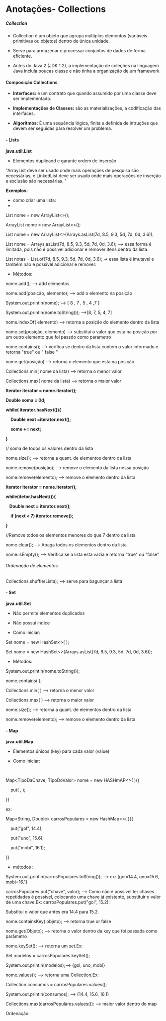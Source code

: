# Anotações- Collections

##### Collection

- Collection é um objeto que agrupa múltiplos elementos (variáveis primitivas ou objetos) dentro de única unidade.

- Serve para armazenar e processar conjuntos de dados de forma eficiente.

- Antes do Java 2 (JDK 1.2), a implementação de coleções na linguagem Java incluía poucas classe e não tinha a organização de um framework

#### Composição Collections

- **Interfaces:** é um contrato que quando assumido por uma classe deve ser implementado.

- **Implementações de Classes:** são as materializações, a codificação das interfaces.

- **Algoritmos:** É uma sequência lógica, finita e definida de intruções que devem ser seguidas para resolver um problema.

#### - Lists

  **java.util.List** 

- Elementos duplicaod e garante ordem de inserção

"ArrayList deve ser usado onde mais operações de pesquisa são necessárias, e LinkedList deve ser usado onde mais operações de inserção e exclusão são necessárias. "

**Exemplos:**

- como criar uma lista:
- 

List<Double> nome = new ArrayList<>();

ArrayList<Double> nome = new ArrayList<>();

List<Double> nome = new ArrayList<>(Arrays.asList(7d, 8.5, 9.3, 5d, 7d, 0d, 3.6));

List<Double> nome = Arrays.asList(7d, 8.5, 9.3, 5d, 7d, 0d, 3.6); --> essa forma é limitada, pois não é possivel adicionar e remover itens dentro da lista.

List<Double> notas = List.of(7d, 8.5, 9.3, 5d, 7d, 0d, 3.6); -> essa lista é imutavel e também não é possivel adicionar e remover.

- Métodos:

nome.add(); --> add elementos

nome.add(posição, elemento); --> add o elemento na posição

System.out.println(nome); --> [  8 , 7 , 5 , 4  ,7 ]

System.out.println(nome.toString()); -->[8, 7, 5, 4, 7]

nome.indexOf( elemento) --> retorna a posição do elemento dentro da lista

nome.set(posição, elemento) --> substitui o valor que esta na posição por um outro elemento que foi passdo como parametro

nome.contains(); --> verifica se dentro da lista contem o valor informado e retorna "true" ou " false "

nome.get(posição) --> retorna o elemento que esta na posição

Collections.min( nome da lista) --> retorna o menor valor

Collections.max( nome da lista) --> retorna o maior valor

**Iterator<Double> iterator = nome.iterator();**

**Double soma = 0d;**

**while( iterator.hasNext()){**

    **Double next =iterator.next();**

    **some += next;**

**}**

// soma de todos os valores dentro da lista

nome.size(); --> retorna a quant. de elementos dentro da lista

nome.remove(posição); --> remove o elemento da lista nessa posição

nome.remove(elemento); --> remove o elemento dentro da lista

**Iterator<Double> iterator = nome.iterator();**

**while(itetor.hasNext()){**

   **Double next = iterator.next();**

    **if (next < 7) iterator.remove();**

**}**

//Remove todos os elementos menores do que 7 dentro da lista

nome.clear(); --> Apaga todos os elementos dentro da lista

nome.isEmpty(); --> Verifica se a lista esta vazia e retorna "true" ou "false"

###### Ordenação de elementos

Collections.shuffle(Lista); --> serve para  bagunçar a lista

#### - Set

**java.util.Set**

- Não permite elementos duplicados

- Não possui índice

- Como iniciar:

Set<Double> nome = new HashSet<>( );

Set<Double> nome = new HashSet<>(Arrays.asList(7d, 8.5, 9.3, 5d, 7d, 0d, 3.6));

- Métodos:

System.out.println(nome.toString());

nome.contains(  );

Collections.min( ) --> retorna o menor valor

Collections.max( ) --> retorna o maior valor

nome.size(); --> retorna a quant. de elementos dentro da lista

nome.remove(elemento); --> remove o elemento dentro da lista



#### - Map

**java.util.Map**



- Elementos únicos (key) para cada valor (value)

- Como iniciar: 

    

Map<TipoDaChave, TipoDoValor> nome = new HASHmAP<>( ){{

    put( , );

}}

ex:

Map<String, Double> carrosPopulares = new HashMap<>( ){{

    put("gol", 14.4);

    put("uno", 15.6);

    put("mobi", 16.1);

}}



- métodos :



System.out.println(carrosPopulares.toString()); --> ex: {gol=14.4, uno=15.6, mobi=16.1}

carrosPopulares.put("chave", valor); --> Como não é possivel ter chaves repetidades é possivel, colocando uma chave já existente, substituir o valor de uma chave.Ex: carrosPopulares.put("gol", 15.2);

Substitui o valor que antes era 14.4 para 15.2.



nome.containsKey( objeto); --> retorna true or false

nome.get(Objeto); --> retorna o valor dentro da key que foi passada como parâmetro



nome.keySet(); --> retorna um set.Ex:

Set<String> modelos = carrosPopulares.keySet();

System.out.println(modelos);--> {gol, uno, mobi}



nome.values(); --> retorna uma Collection.Ex:

Collection<Double> consumos = carrosPopulares.values();

System.out.println(consumos); --> {14.4, 15.6, 16.1}



Collections.max(carrosPopulares.values()): --> maior valor dentro do map



Ordenação: 



